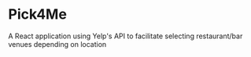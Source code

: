 # Pick4Me

A React application using Yelp's API to facilitate selecting restaurant/bar venues depending on location
